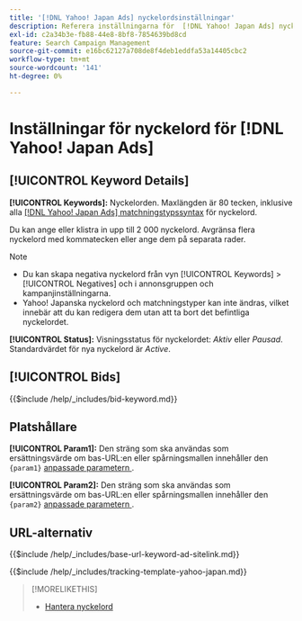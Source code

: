 ```yaml
---
title: '[!DNL Yahoo! Japan Ads] nyckelordsinställningar'
description: Referera inställningarna för  [!DNL Yahoo! Japan Ads] nyckelord.
exl-id: c2a34b3e-fb88-44e8-8bf8-7854639bd8cd
feature: Search Campaign Management
source-git-commit: e16bc62127a708de8f4deb1eddfa53a14405cbc2
workflow-type: tm+mt
source-wordcount: '141'
ht-degree: 0%

---
```


# Inställningar för nyckelord för [!DNL Yahoo! Japan Ads]

## [!UICONTROL Keyword Details]

**[!UICONTROL Keywords]:** Nyckelorden. Maxlängden är 80 tecken, inklusive alla [[!DNL Yahoo! Japan Ads] matchningstypssyntax](https://ads-help.yahoo.co.jp/yahooads/ss/articledetail?lan=en&amp;aid=27) för nyckelord.

Du kan ange eller klistra in upp till 2 000 nyckelord. Avgränsa flera nyckelord med kommatecken eller ange dem på separata rader.

>[!NOTE]
>
>* Du kan skapa negativa nyckelord från vyn [!UICONTROL Keywords] > [!UICONTROL Negatives] och i annonsgruppen och kampanjinställningarna.
>* Yahoo! Japanska nyckelord och matchningstyper kan inte ändras, vilket innebär att du kan redigera dem utan att ta bort det befintliga nyckelordet.

**[!UICONTROL Status]:** Visningsstatus för nyckelordet: *Aktiv* eller *Pausad*. Standardvärdet för nya nyckelord är *Active*.

## [!UICONTROL Bids]

<!-- **[!UICONTROL Bid]:** -->

{{$include /help/_includes/bid-keyword.md}}

## Platshållare

**[!UICONTROL Param1]:** Den sträng som ska användas som ersättningsvärde om bas-URL:en eller spårningsmallen innehåller den `{param1}` [anpassade parametern ](https://ads-help.yahoo-net.jp/s/article/H000044803?language=en_US).

**[!UICONTROL Param2]:** Den sträng som ska användas som ersättningsvärde om bas-URL:en eller spårningsmallen innehåller den `{param2}` [anpassade parametern ](https://ads-help.yahoo-net.jp/s/article/H000044803?language=en_US).

## URL-alternativ

<!-- **[!UICONTROL Base URl]:** -->

{{$include /help/_includes/base-url-keyword-ad-sitelink.md}}

<!-- **[!UICONTROL Tracking Template]:** -->

{{$include /help/_includes/tracking-template-yahoo-japan.md}}

>[!MORELIKETHIS]
>
>* [Hantera nyckelord](/help/search-social-commerce/campaign-management/campaigns/keyword-manage.md)
